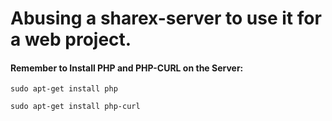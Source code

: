 # Abusing a sharex-server to use it for a web project.

#### Remember to Install **PHP** and **PHP-CURL** on the Server:

    sudo apt-get install php
    
    sudo apt-get install php-curl
